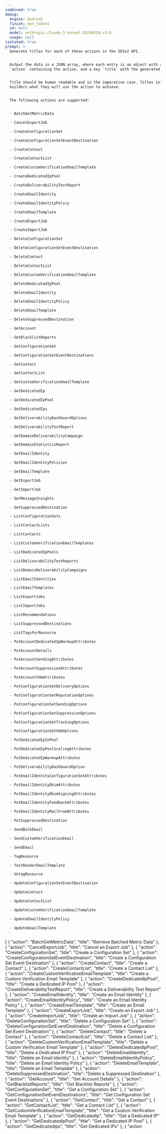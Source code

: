 ```yaml
---
combined: true
debug:
  engine: bedrock
  finish: max_tokens
  id: null
  model: anthropic.claude-3-sonnet-20240229-v1:0
  usage: null
isolated: true
prompt: >
  Generate titles for each of these actions in the SESv2 API.


  Output the data in a JSON array, where each entry is an object with a key
  `action` containing the action, and a key `title` with the generated title.


  Title should be human readable and in the imperative case. Titles inform
  builders what they will use the action to achieve.


  The following actions are supported:


  - BatchGetMetricData

  - CancelExportJob

  - CreateConfigurationSet

  - CreateConfigurationSetEventDestination

  - CreateContact

  - CreateContactList

  - CreateCustomVerificationEmailTemplate

  - CreateDedicatedIpPool

  - CreateDeliverabilityTestReport

  - CreateEmailIdentity

  - CreateEmailIdentityPolicy

  - CreateEmailTemplate

  - CreateExportJob

  - CreateImportJob

  - DeleteConfigurationSet

  - DeleteConfigurationSetEventDestination

  - DeleteContact

  - DeleteContactList

  - DeleteCustomVerificationEmailTemplate

  - DeleteDedicatedIpPool

  - DeleteEmailIdentity

  - DeleteEmailIdentityPolicy

  - DeleteEmailTemplate

  - DeleteSuppressedDestination

  - GetAccount

  - GetBlacklistReports

  - GetConfigurationSet

  - GetConfigurationSetEventDestinations

  - GetContact

  - GetContactList

  - GetCustomVerificationEmailTemplate

  - GetDedicatedIp

  - GetDedicatedIpPool

  - GetDedicatedIps

  - GetDeliverabilityDashboardOptions

  - GetDeliverabilityTestReport

  - GetDomainDeliverabilityCampaign

  - GetDomainStatisticsReport

  - GetEmailIdentity

  - GetEmailIdentityPolicies

  - GetEmailTemplate

  - GetExportJob

  - GetImportJob

  - GetMessageInsights

  - GetSuppressedDestination

  - ListConfigurationSets

  - ListContactLists

  - ListContacts

  - ListCustomVerificationEmailTemplates

  - ListDedicatedIpPools

  - ListDeliverabilityTestReports

  - ListDomainDeliverabilityCampaigns

  - ListEmailIdentities

  - ListEmailTemplates

  - ListExportJobs

  - ListImportJobs

  - ListRecommendations

  - ListSuppressedDestinations

  - ListTagsForResource

  - PutAccountDedicatedIpWarmupAttributes

  - PutAccountDetails

  - PutAccountSendingAttributes

  - PutAccountSuppressionAttributes

  - PutAccountVdmAttributes

  - PutConfigurationSetDeliveryOptions

  - PutConfigurationSetReputationOptions

  - PutConfigurationSetSendingOptions

  - PutConfigurationSetSuppressionOptions

  - PutConfigurationSetTrackingOptions

  - PutConfigurationSetVdmOptions

  - PutDedicatedIpInPool

  - PutDedicatedIpPoolScalingAttributes

  - PutDedicatedIpWarmupAttributes

  - PutDeliverabilityDashboardOption

  - PutEmailIdentityConfigurationSetAttributes

  - PutEmailIdentityDkimAttributes

  - PutEmailIdentityDkimSigningAttributes

  - PutEmailIdentityFeedbackAttributes

  - PutEmailIdentityMailFromAttributes

  - PutSuppressedDestination

  - SendBulkEmail

  - SendCustomVerificationEmail

  - SendEmail

  - TagResource

  - TestRenderEmailTemplate

  - UntagResource

  - UpdateConfigurationSetEventDestination

  - UpdateContact

  - UpdateContactList

  - UpdateCustomVerificationEmailTemplate

  - UpdateEmailIdentityPolicy

  - UpdateEmailTemplate
---
```

[
  {
    "action": "BatchGetMetricData",
    "title": "Retrieve Batched Metric Data"
  },
  {
    "action": "CancelExportJob",
    "title": "Cancel an Export Job"
  },
  {
    "action": "CreateConfigurationSet",
    "title": "Create a Configuration Set"
  },
  {
    "action": "CreateConfigurationSetEventDestination",
    "title": "Create a Configuration Set Event Destination"
  },
  {
    "action": "CreateContact",
    "title": "Create a Contact"
  },
  {
    "action": "CreateContactList",
    "title": "Create a Contact List"
  },
  {
    "action": "CreateCustomVerificationEmailTemplate",
    "title": "Create a Custom Verification Email Template"
  },
  {
    "action": "CreateDedicatedIpPool",
    "title": "Create a Dedicated IP Pool"
  },
  {
    "action": "CreateDeliverabilityTestReport",
    "title": "Create a Deliverability Test Report"
  },
  {
    "action": "CreateEmailIdentity",
    "title": "Create an Email Identity"
  },
  {
    "action": "CreateEmailIdentityPolicy",
    "title": "Create an Email Identity Policy"
  },
  {
    "action": "CreateEmailTemplate",
    "title": "Create an Email Template"
  },
  {
    "action": "CreateExportJob",
    "title": "Create an Export Job"
  },
  {
    "action": "CreateImportJob",
    "title": "Create an Import Job"
  },
  {
    "action": "DeleteConfigurationSet",
    "title": "Delete a Configuration Set"
  },
  {
    "action": "DeleteConfigurationSetEventDestination",
    "title": "Delete a Configuration Set Event Destination"
  },
  {
    "action": "DeleteContact",
    "title": "Delete a Contact"
  },
  {
    "action": "DeleteContactList",
    "title": "Delete a Contact List"
  },
  {
    "action": "DeleteCustomVerificationEmailTemplate",
    "title": "Delete a Custom Verification Email Template"
  },
  {
    "action": "DeleteDedicatedIpPool",
    "title": "Delete a Dedicated IP Pool"
  },
  {
    "action": "DeleteEmailIdentity",
    "title": "Delete an Email Identity"
  },
  {
    "action": "DeleteEmailIdentityPolicy",
    "title": "Delete an Email Identity Policy"
  },
  {
    "action": "DeleteEmailTemplate",
    "title": "Delete an Email Template"
  },
  {
    "action": "DeleteSuppressedDestination",
    "title": "Delete a Suppressed Destination"
  },
  {
    "action": "GetAccount",
    "title": "Get Account Details"
  },
  {
    "action": "GetBlacklistReports",
    "title": "Get Blacklist Reports"
  },
  {
    "action": "GetConfigurationSet",
    "title": "Get a Configuration Set"
  },
  {
    "action": "GetConfigurationSetEventDestinations",
    "title": "Get Configuration Set Event Destinations"
  },
  {
    "action": "GetContact",
    "title": "Get a Contact"
  },
  {
    "action": "GetContactList",
    "title": "Get a Contact List"
  },
  {
    "action": "GetCustomVerificationEmailTemplate",
    "title": "Get a Custom Verification Email Template"
  },
  {
    "action": "GetDedicatedIp",
    "title": "Get a Dedicated IP"
  },
  {
    "action": "GetDedicatedIpPool",
    "title": "Get a Dedicated IP Pool"
  },
  {
    "action": "GetDedicatedIps",
    "title": "Get Dedicated IPs"
  },
  {
    "action